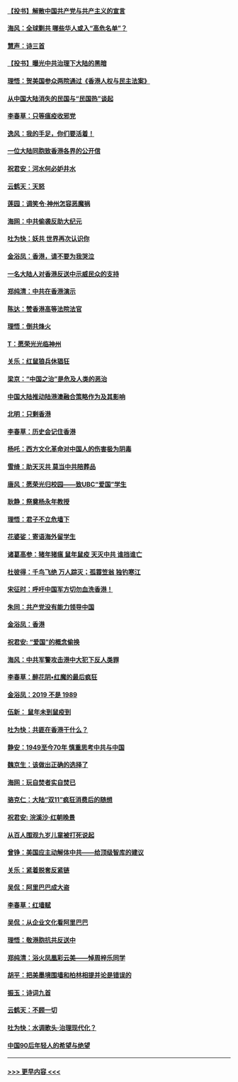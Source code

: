 #### [【投书】解散中国共产党与共产主义的宣言](../pages/nsc993/n11679177.md?t=11251711) 
#### [海风：全球剿共 哪些华人或入“高危名单”？](../pages/nsc993/n11678617.md?t=11251711) 
#### [慧声：诗三首](../pages/nsc993/n11678848.md?t=11251711) 
#### [【投书】曝光中共治理下大陆的黑暗](../pages/nsc993/n11678674.md?t=11251711) 
#### [理悟：贺美国参众两院通过《香港人权与民主法案》](../pages/nsc993/n11678104.md?t=11251711) 
#### [从中国大陆消失的民国与“民国热”谈起](../pages/nsc993/n11678075.md?t=11251711) 
#### [李春草：只等瘟疫收邪党](../pages/nsc993/n11677308.md?t=11251711) 
#### [逸风：我的手足，你们要活着！](../pages/nsc993/n11676352.md?t=11251711) 
#### [一位大陆同胞致香港各界的公开信](../pages/nsc993/n11675761.md?t=11251711) 
#### [祝君安：河水何必妒井水](../pages/nsc993/n11675746.md?t=11251711) 
#### [云鹤天：天怒](../pages/nsc993/n11675718.md?t=11251711) 
#### [莲园：调笑令‧神州怎容恶魔祸](../pages/nsc993/n11675648.md?t=11251711) 
#### [海网：中共偷袭反助大纪元](../pages/nsc993/n11673515.md?t=11251711) 
#### [吐为快：妖共 世界再次认识你](../pages/nsc993/n11673506.md?t=11251711) 
#### [金浴凤：香港，请不要为我哭泣](../pages/nsc993/n11673248.md?t=11251711) 
#### [一名大陆人对香港反送中示威民众的支持](../pages/nsc993/n11672615.md?t=11251711) 
#### [郑纯清：中共在香港演示](../pages/nsc993/n11670539.md?t=11251711) 
#### [陈达：赞香港高等法院法官](../pages/nsc993/n11669542.md?t=11251711) 
#### [理悟：倒共烽火](../pages/nsc993/n11668844.md?t=11251711) 
#### [T：愿荣光光临神州](../pages/nsc993/n11668421.md?t=11251711) 
#### [关乐：红鼠狼兵休猖狂](../pages/nsc993/n11668378.md?t=11251711) 
#### [梁京：“中国之治”是危及人类的恶治](../pages/nsc993/n11668328.md?t=11251711) 
#### [中国大陆推动陆港澳融合策略作为及其影响](../pages/nsc993/n11668157.md?t=11251711) 
#### [北明：只剩香港](../pages/nsc993/n11668002.md?t=11251711) 
#### [李春草：历史会记住香港](../pages/nsc993/n11667927.md?t=11251711) 
#### [杨吒：西方文化革命对中国人的伤害极为阴毒](../pages/nsc993/n11664521.md?t=11251711) 
#### [雪绮：助天灭共 莫当中共陪葬品](../pages/nsc993/n11662650.md?t=11251711) 
#### [唐风：愿荣光归校园——致UBC“爱国”学生](../pages/nsc993/n11662194.md?t=11251711) 
#### [耿静：祭奠杨永年教授](../pages/nsc993/n11662514.md?t=11251711) 
#### [理悟：君子不立危墙下](../pages/nsc993/n11662172.md?t=11251711) 
#### [花婆娑：寄语海外留学生](../pages/nsc993/n11662121.md?t=11251711) 
#### [诸葛高参：猪年猪瘟 鼠年鼠疫 天灭中共 谁挡谁亡](../pages/nsc993/n11661980.md?t=11251711) 
#### [杜彼得：千鸟飞绝 万人踪灭；孤蓑笠翁 独钓寒江](../pages/nsc993/n11661170.md?t=11251711) 
#### [宋征时：呼吁中国军方切勿血洗香港！](../pages/nsc993/n11415318.md?t=11251711) 
#### [朱同：共产党没有能力领导中国](../pages/nsc993/n11660421.md?t=11251711) 
#### [金浴凤：香港](../pages/nsc993/n11660419.md?t=11251711) 
#### [祝君安: “爱国”的概念偷换](../pages/nsc993/n11659706.md?t=11251711) 
#### [海风：中共军警攻击港中大犯下反人类罪](../pages/nsc993/n11659632.md?t=11251711) 
#### [李春草：醉花阴•红魔的最后疯狂](../pages/nsc993/n11659287.md?t=11251711) 
#### [金浴凤：2019 不是 1989](../pages/nsc993/n11657663.md?t=11251711) 
#### [伍新： 鼠年未到鼠疫到](../pages/nsc993/n11655098.md?t=11251711) 
#### [吐为快：共匪在香港干什么？](../pages/nsc993/n11654891.md?t=11251711) 
#### [静安：1949至今70年 慎重思考中共与中国](../pages/nsc993/n11651244.md?t=11251711) 
#### [魏京生：该做出正确的选择了](../pages/nsc993/n11653084.md?t=11251711) 
#### [海网：玩自焚者实自焚已](../pages/nsc993/n11652423.md?t=11251711) 
#### [骆克仁：大陆“双11”疯狂消费后的随想](../pages/nsc993/n11652305.md?t=11251711) 
#### [祝君安: 浣溪沙·红朝晚景](../pages/nsc993/n11652258.md?t=11251711) 
#### [从百人围观九岁儿童被打死说起](../pages/nsc993/n11651030.md?t=11251711) 
#### [曾铮：美国应主动解体中共——给顶级智库的建议](../pages/nsc993/n11649888.md?t=11251711) 
#### [关乐：紧着脱套反紧链](../pages/nsc993/n11649069.md?t=11251711) 
#### [吴侃：阿里巴巴成大盗](../pages/nsc993/n11645523.md?t=11251711) 
#### [李春草：红墙赋](../pages/nsc993/n11646389.md?t=11251711) 
#### [吴侃：从企业文化看阿里巴巴](../pages/nsc993/n11645476.md?t=11251711) 
#### [理悟：敬港胞抗共反送中](../pages/nsc993/n11645466.md?t=11251711) 
#### [郑纯清：浴火凤凰彩云美——悼周梓乐同学](../pages/nsc993/n11645155.md?t=11251711) 
#### [胡平：把美墨境围墙和柏林相提并论是错误的](../pages/nsc993/n11645134.md?t=11251711) 
#### [振玉：诗词九首](../pages/nsc993/n11644081.md?t=11251711) 
#### [云鹤天：不顾一切](../pages/nsc993/n11643508.md?t=11251711) 
#### [吐为快：水调歌头·治理现代化？](../pages/nsc993/n11643485.md?t=11251711) 
#### [中国90后年轻人的希望与绝望](../pages/nsc993/n11642317.md?t=11251711) 

----
#### [ >>> 更早内容 <<< ](../indexes/nsc993-earlier.md)
